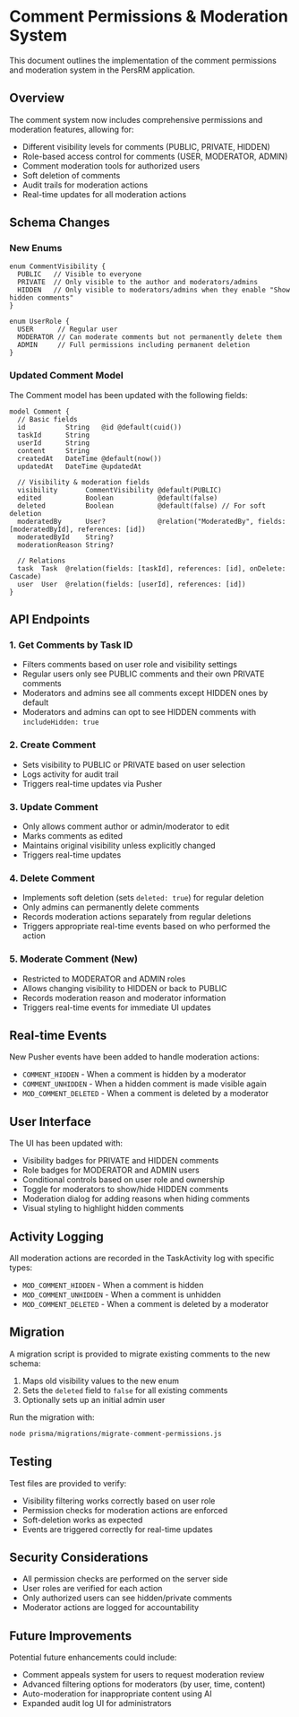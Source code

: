 # Comment Permissions & Moderation System

This document outlines the implementation of the comment permissions and moderation system in the PersRM application.

## Overview

The comment system now includes comprehensive permissions and moderation features, allowing for:

- Different visibility levels for comments (PUBLIC, PRIVATE, HIDDEN)
- Role-based access control for comments (USER, MODERATOR, ADMIN)
- Comment moderation tools for authorized users
- Soft deletion of comments
- Audit trails for moderation actions
- Real-time updates for all moderation actions

## Schema Changes

### New Enums

```prisma
enum CommentVisibility {
  PUBLIC   // Visible to everyone
  PRIVATE  // Only visible to the author and moderators/admins
  HIDDEN   // Only visible to moderators/admins when they enable "Show hidden comments"
}

enum UserRole {
  USER      // Regular user
  MODERATOR // Can moderate comments but not permanently delete them
  ADMIN     // Full permissions including permanent deletion
}
```

### Updated Comment Model

The Comment model has been updated with the following fields:

```prisma
model Comment {
  // Basic fields
  id          String   @id @default(cuid())
  taskId      String
  userId      String
  content     String
  createdAt   DateTime @default(now())
  updatedAt   DateTime @updatedAt
  
  // Visibility & moderation fields
  visibility       CommentVisibility @default(PUBLIC)
  edited           Boolean           @default(false)
  deleted          Boolean           @default(false) // For soft deletion
  moderatedBy      User?             @relation("ModeratedBy", fields: [moderatedById], references: [id])
  moderatedById    String?
  moderationReason String?
  
  // Relations
  task  Task  @relation(fields: [taskId], references: [id], onDelete: Cascade)
  user  User  @relation(fields: [userId], references: [id])
}
```

## API Endpoints

### 1. Get Comments by Task ID

- Filters comments based on user role and visibility settings
- Regular users only see PUBLIC comments and their own PRIVATE comments
- Moderators and admins see all comments except HIDDEN ones by default
- Moderators and admins can opt to see HIDDEN comments with `includeHidden: true`

### 2. Create Comment

- Sets visibility to PUBLIC or PRIVATE based on user selection
- Logs activity for audit trail
- Triggers real-time updates via Pusher

### 3. Update Comment

- Only allows comment author or admin/moderator to edit
- Marks comments as edited
- Maintains original visibility unless explicitly changed
- Triggers real-time updates

### 4. Delete Comment

- Implements soft deletion (sets `deleted: true`) for regular deletion
- Only admins can permanently delete comments
- Records moderation actions separately from regular deletions
- Triggers appropriate real-time events based on who performed the action

### 5. Moderate Comment (New)

- Restricted to MODERATOR and ADMIN roles
- Allows changing visibility to HIDDEN or back to PUBLIC
- Records moderation reason and moderator information
- Triggers real-time events for immediate UI updates

## Real-time Events

New Pusher events have been added to handle moderation actions:

- `COMMENT_HIDDEN` - When a comment is hidden by a moderator
- `COMMENT_UNHIDDEN` - When a hidden comment is made visible again
- `MOD_COMMENT_DELETED` - When a comment is deleted by a moderator

## User Interface

The UI has been updated with:

- Visibility badges for PRIVATE and HIDDEN comments
- Role badges for MODERATOR and ADMIN users
- Conditional controls based on user role and ownership
- Toggle for moderators to show/hide HIDDEN comments
- Moderation dialog for adding reasons when hiding comments
- Visual styling to highlight hidden comments

## Activity Logging

All moderation actions are recorded in the TaskActivity log with specific types:

- `MOD_COMMENT_HIDDEN` - When a comment is hidden
- `MOD_COMMENT_UNHIDDEN` - When a comment is unhidden
- `MOD_COMMENT_DELETED` - When a comment is deleted by a moderator

## Migration

A migration script is provided to migrate existing comments to the new schema:

1. Maps old visibility values to the new enum
2. Sets the `deleted` field to `false` for all existing comments
3. Optionally sets up an initial admin user

Run the migration with:

```bash
node prisma/migrations/migrate-comment-permissions.js
```

## Testing

Test files are provided to verify:

- Visibility filtering works correctly based on user role
- Permission checks for moderation actions are enforced
- Soft-deletion works as expected
- Events are triggered correctly for real-time updates

## Security Considerations

- All permission checks are performed on the server side
- User roles are verified for each action
- Only authorized users can see hidden/private comments
- Moderator actions are logged for accountability

## Future Improvements

Potential future enhancements could include:

- Comment appeals system for users to request moderation review
- Advanced filtering options for moderators (by user, time, content)
- Auto-moderation for inappropriate content using AI
- Expanded audit log UI for administrators 